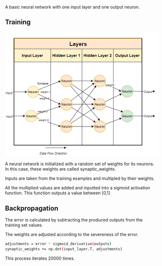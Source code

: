 A basic neural network with one input layer and one output neuron.

## Training

![Alt text](perceptron.png?raw=true "Neural Network")

A neural network is initialized with a random set of weights for its neurons. In this case, these weights are called synaptic_weights. 

Inputs are taken from the training examples and multipled by their weights.

All the multiplied values are added and inputted into a sigmoid
activation function. This function outputs a value between [0,1]

## Backpropagation
The error is calculated by subtracting the produced outputs from the training set values.

The weights are adjusted according to the severeness of the error.

```sh
adjustments = error * sigmoid_derivative(outputs)
synaptic_weights += np.dot(input_layer.T, adjustments)
```
This process iterates 20000 times.

